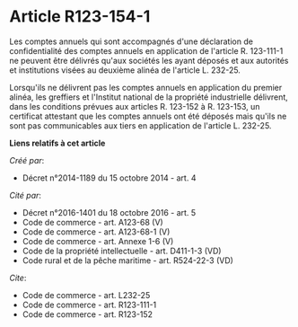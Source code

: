 # Article R123-154-1

Les comptes annuels qui sont accompagnés d'une déclaration de confidentialité des comptes annuels en application de l'article
R. 123-111-1 ne peuvent être délivrés qu'aux sociétés les ayant déposés et aux autorités et institutions visées au deuxième
alinéa de l'article L. 232-25. 

Lorsqu'ils ne délivrent pas les comptes annuels en application du premier alinéa, les greffiers et l'Institut national de la
propriété industrielle délivrent, dans les conditions prévues aux articles R. 123-152 à R. 123-153, un certificat attestant
que les comptes annuels ont été déposés mais qu'ils ne sont pas communicables aux tiers en application de l'article L.
232-25.

**Liens relatifs à cet article**

_Créé par_:

  - Décret n°2014-1189 du 15 octobre 2014 - art. 4

_Cité par_:

  - Décret n°2016-1401 du 18 octobre 2016 - art. 5
  - Code de commerce - art. A123-68 (V)
  - Code de commerce - art. A123-68-1 (V)
  - Code de commerce - art. Annexe 1-6 (V)
  - Code de la propriété intellectuelle - art. D411-1-3 (VD)
  - Code rural et de la pêche maritime - art. R524-22-3 (VD)

_Cite_:

  - Code de commerce - art. L232-25
  - Code de commerce - art. R123-111-1
  - Code de commerce - art. R123-152

